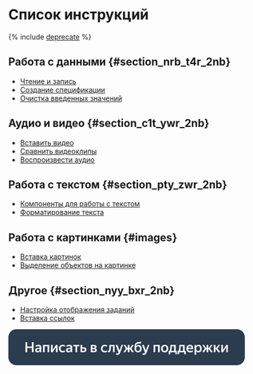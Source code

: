# Список инструкций

{% include [deprecate](../../_includes/deprecate.md) %}

## Работа с данными {#section_nrb_t4r_2nb}

- [Чтение и запись](input-output-data.md)
- [Создание спецификации](create-specs.md)
- [Очистка введенных значений](clear-data.md)

## Аудио и видео {#section_c1t_ywr_2nb}

- [Вставить видео](insert-videos.md)
- [Сравнить видеоклипы](sbs-video.md)
- [Воспроизвести аудио](play-audio.md)

## Работа с текстом {#section_pty_zwr_2nb}

- [Компоненты для работы с текстом](components-for-texts.md)
- [Форматирование текста](text-formatting.md)

## Работа с картинками {#images}

- [Вставка картинок](insert-images.md)
- [Выделение объектов на картинке](select-areas.md)

## Другое {#section_nyy_bxr_2nb}

- [Настройка отображения заданий](set-plugin-toloka.md)
- [Вставка ссылок](internet-search.md)


[![](../_images/buttons/contact-support.svg)](../concepts/support.md)
